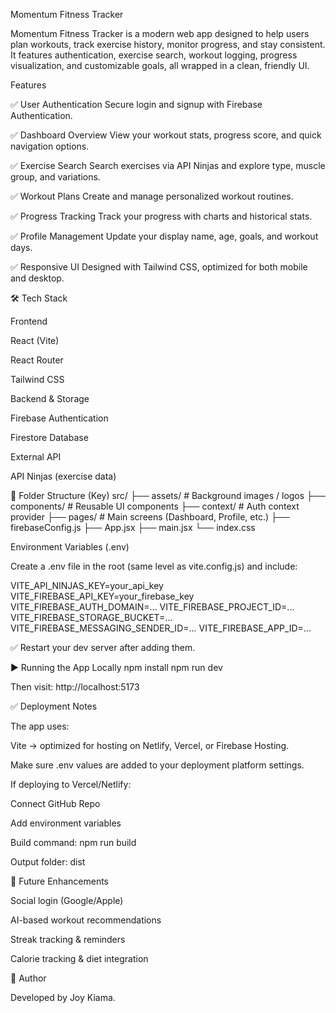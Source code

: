 Momentum Fitness Tracker

Momentum Fitness Tracker is a modern web app designed to help users plan workouts, track exercise history, monitor progress, and stay consistent. It features authentication, exercise search, workout logging, progress visualization, and customizable goals, all wrapped in a clean, friendly UI.

   Features

✅ User Authentication
Secure login and signup with Firebase Authentication.

✅ Dashboard Overview
View your workout stats, progress score, and quick navigation options.

✅ Exercise Search
Search exercises via API Ninjas and explore type, muscle group, and variations.

✅ Workout Plans
Create and manage personalized workout routines.

✅ Progress Tracking
Track your progress with charts and historical stats.

✅ Profile Management
Update your display name, age, goals, and workout days.

✅ Responsive UI
Designed with Tailwind CSS, optimized for both mobile and desktop.

🛠️ Tech Stack

Frontend

React (Vite)

React Router

Tailwind CSS

Backend & Storage

Firebase Authentication

Firestore Database

External API

API Ninjas (exercise data)

📂 Folder Structure (Key)
src/
 ├── assets/          # Background images / logos
 ├── components/      # Reusable UI components
 ├── context/         # Auth context provider
 ├── pages/           # Main screens (Dashboard, Profile, etc.)
 ├── firebaseConfig.js
 ├── App.jsx
 ├── main.jsx
 └── index.css

  Environment Variables (.env)

Create a .env file in the root (same level as vite.config.js) and include:

VITE_API_NINJAS_KEY=your_api_key
VITE_FIREBASE_API_KEY=your_firebase_key
VITE_FIREBASE_AUTH_DOMAIN=...
VITE_FIREBASE_PROJECT_ID=...
VITE_FIREBASE_STORAGE_BUCKET=...
VITE_FIREBASE_MESSAGING_SENDER_ID=...
VITE_FIREBASE_APP_ID=...


✅ Restart your dev server after adding them.

▶️ Running the App Locally
npm install
npm run dev


Then visit:
http://localhost:5173

✅ Deployment Notes

The app uses:

Vite → optimized for hosting on Netlify, Vercel, or Firebase Hosting.

Make sure .env values are added to your deployment platform settings.

If deploying to Vercel/Netlify:

Connect GitHub Repo

Add environment variables

Build command: npm run build

Output folder: dist

📌 Future Enhancements

Social login (Google/Apple)

AI-based workout recommendations

Streak tracking & reminders

Calorie tracking & diet integration

👤 Author

Developed by Joy Kiama.